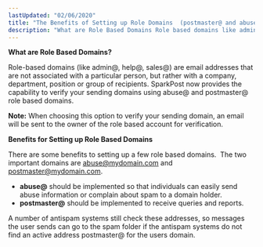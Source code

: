 ```yaml
---
lastUpdated: "02/06/2020"
title: "The Benefits of Setting up Role Domains  (postmaster@ and abuse@)"
description: "What are Role Based Domains Role based domains like admin help sales are email addresses that are not associated with a particular person but rather with a company department position or group of recipients Spark Post now provides the capability to verify your sending domains using abuse and postmaster role..."
---
```


**What are Role Based Domains?**

Role-based domains (like admin@, help@, sales@) are email addresses that are not associated with a particular person, but rather with a company, department, position or group of recipients. SparkPost now provides the capability to verify your sending domains using abuse@ and postmaster@ role based domains. 

**Note:** When choosing this option to verify your sending domain, an email will be sent to the owner of the role based account for verification.

**Benefits for Setting up Role Based Domains**

There are some benefits to setting up a few role based domains.  The two important domains are abuse@mydomain.com and postmaster@mydomain.com.

* **abuse@** should be implemented so that individuals can easily send abuse information or complain about spam to a domain holder.
* **postmaster@** should be implemented to receive queries and reports.

A number of antispam systems still check these addresses, so messages the user sends can go to the spam folder if the antispam systems do not find an active address postmaster@ for the users domain.
